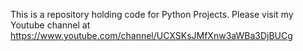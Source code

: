 This is a repository holding code for Python Projects. Please visit my Youtube channel at
https://www.youtube.com/channel/UCXSKsJMfXnw3aWBa3DjBUCg
